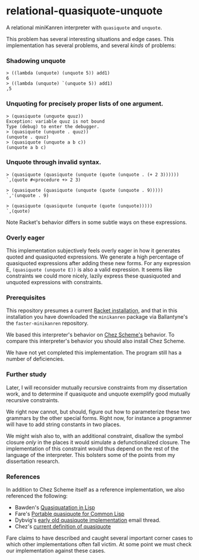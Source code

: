 # relational-quasiquote-unquote
A relational miniKanren interpreter with `quasiquote` and
`unquote`. 

This problem has several interesting situations and edge cases. This
implementation has several problems, and several *kinds* of problems:

### Shadowing unquote
```
> ((lambda (unquote) (unquote 5)) add1)
6 
> ((lambda (unquote) `(unquote 5)) add1)
,5 
```

### Unquoting for precisely proper lists of one argument.

```
> (quasiquote (unquote quuz))
Exception: variable quuz is not bound
Type (debug) to enter the debugger.
> (quasiquote (unquote . quuz))
(unquote . quuz)
> (quasiquote (unquote a b c))
(unquote a b c)
```

### Unquote through invalid syntax. 

```
> (quasiquote (quasiquote (unquote (quote (unquote . (+ 2 3))))))
`,(quote #<procedure +> 2 3)

> (quasiquote (quasiquote (unquote (quote (unquote . 9)))))
`,'(unquote . 9)

> (quasiquote (quasiquote (unquote (quote (unquote)))))
`,(quote)

```

Note Racket's behavior differs in some subtle ways on these
expressions.

### Overly eager

This implementation subjectively feels overly eager in how it
generates quoted and quasiquoted expressions. We generate a high
percentage of quasiquoted expressions after adding these new
forms. For any expression E, `(quasiquote (unquote E))` is also a
valid expression. It seems like constraints we could more nicely,
lazily express these quasiquoted and unquoted expressions with
constraints.

### Prerequisites 

This repository presumes a current [Racket
installation](https://racket-lang.org/), and that in this installation
you have downloaded the `minikanren` package via Ballantyne's the
`faster-minikanren` repository.

We based this interpreter's behavior on [Chez
Scheme's](https://github.com/cisco/ChezScheme/) behavior. To compare
this interpreter's behavior you should also install Chez Scheme.

We have not yet completed this implementation. The program still has a
number of deficiencies.

### Further study

Later, I will reconsider mutually recursive constraints from my
dissertation work, and to determine if quasiquote and unquote
exemplify good mutually recursive constraints.

We right now cannot, but should, figure out how to parameterize these
two grammars by the other special forms. Right now, for instance a
programmer will have to add string constants in two places. 

We might wish also to, with an additional constraint, disallow the
symbol closure *only* in the places it would simulate a
defunctionalized closure. The implementation of this constraint would
thus depend on the rest of the language of the interpreter. This
bolsters some of the points from my dissertation research.

### References 

In addition to Chez Scheme itself as a reference implementation, we
 also referenced the following: 
 
 - Bawden's [Quasiquatation in
   Lisp](https://3e8.org/pub/scheme/doc/Quasiquotation%20in%20Lisp%20(Bawden).pdf)
 - Fare's [Portable quasiquote for Common
   Lisp](https://github.com/fare/fare-quasiquote)
 - Dybvig's [early old quasiquote
   implementation](https://groups.csail.mit.edu/mac/ftpdir/scheme-mail/HTML/rrrs-1986/msg00002.html)
   email thread. 
 - Chez's [current definition of
   quasiquote](https://github.com/cisco/ChezScheme/blob/master/s/syntax.ss#L7642)
   
Fare claims to have described and caught several important corner
cases to which other implementations often fall victim. At some point
we must check our implementation against these cases.

